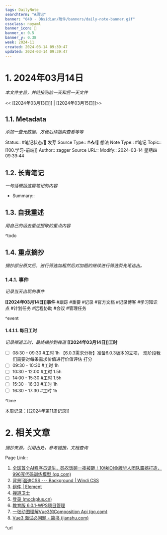 ```yaml
---
tags: DailyNote
searchterm: "#周记"
banner: "040 - Obsidian/附件/banners/daily-note-banner.gif"
cssclass: noyaml
banner_icon: 💌
banner_x: 0.5
banner_y: 0.38
week: 2024-11
created: 2024-03-14 09:39:47
updated: 2024-03-14 09:39:47
---
```


# 1. 2024年03月14日

_本文件主旨，并链接到前一天和后一天文件_

<< [[2024年03月13日]] | [[2024年03月15日]]>>

## 1.1. Metadata

_添加一些元数据，方便后续搜索查看等等_

Status:: #笔记状态/🌱 发芽
Source Type:: #📥/💭 想法 
Note Type:: #笔记
Topic:: [[00.学习-前端]]
Author:: zagger
Source URL::
Modify:: 2024-03-14 星期四 09:39:44

## 1.2. 长青笔记

_一句话概括这篇笔记的内容_

- Summary::

## 1.3. 自我重述

_用自己的话去重述提取的重点内容_

^todo

## 1.4. 重点摘抄

_摘抄部分原文后，进行筛选加粗然后对加粗的继续进行筛选荧光笔选出。_

### 1.4.1. 事件

_记录当天出现的事件_

**[[2024年03月14日]]事件** 
#跟踪 #重要 #记录 #官方文档 #记录博客 #学习知识点 #计划任务 #远程协助 #会议 #管理任务

^event

#### 1.4.1.1. 每日工时

_记录禅道工时，最终摘抄到禅道_
**[[2024年03月14日]]工时**
- [ ] 08:30 - 09:30 #工时  1h 【6.0.3需求分析】准备6.0.3版本的立项， 现阶段我们需要对每条需求价值进行价值评估 打分
- [ ] 09:30 - 10:30 #工时  1h
- [ ] 10:30 - 12:00 #工时  1.5h
- [ ] 14:00 - 15:30 #工时  1.5h
- [ ] 15:30 - 16:30 #工时  1h
- [ ] 16:30 - 17:30 #工时  1h

^time

本周记录：[[2024年第11周记录]]

# 2. 相关文章

_摘抄来源，引用出处，参考链接，文档查询_

Page Link::
1. [全球首个AI程序员诞生，码农饭碗一夜被砸！10块IOI金牌华人团队震撼打造，996写代码训练模型 (qq.com)](https://mp.weixin.qq.com/s/Gk0srB15rEYxrz1AXhTIBg)
2. [背景|温迪CSS --- Background | Windi CSS](https://windicss.org/utilities/backgrounds/background.html#background-opacity)
3. [组件 | Element](https://element.eleme.cn/#/zh-CN/component/menu)
4. [禅道卫士](http://192.168.0.161:8090/)
5. [登录 (mockplus.cn)](https://user.mockplus.cn/loginFail?next=http://app.mockplus.cn/app/mhe5SApU24hZ/develop/design/lflIwopkce)
6. [教育版 6.0.1-WPS项目管理](https://pm.wps.cn/?vcl_cli=st&group_id=1769798260#/project/1703149225356821?viewId=1703149225375207)
7. [一张动图理解Vue3的Composition Api (qq.com)](https://mp.weixin.qq.com/s?__biz=MzIyMDkwODczNw==&mid=2247498023&idx=1&sn=853c3a77709475e6d835a53ec06ca985&chksm=97c66489a0b1ed9fac65be712023518ff65cf5fe6ad309221938f3d20c657dd42411eb223dfe&scene=21#wechat_redirect)
8. [Vue3 面试必问题 - 简书 (jianshu.com)](https://www.jianshu.com/p/f64a7fd48f85)

^url
